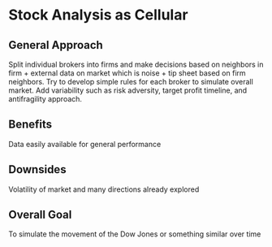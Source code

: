# Stock Analysis as Cellular
## General Approach
Split individual brokers into firms and make decisions based on neighbors in firm + external data on market which is noise + tip sheet based on firm neighbors. Try to develop simple rules for each broker to simulate overall market. Add variability such as risk adversity, target profit timeline, and antifragility approach.

## Benefits
Data easily available for general performance

## Downsides
Volatility of market and many directions already explored

## Overall Goal
To simulate the movement of the Dow Jones or something similar over time


